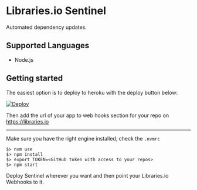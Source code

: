 # Libraries.io Sentinel

Automated dependency updates.

## Supported Languages

 - Node.js

## Getting started

The easiest option is to deploy to heroku with the deploy button below:

[![Deploy](https://www.herokucdn.com/deploy/button.svg)](https://heroku.com/deploy)

Then add the url of your app to web hooks section for your repo on https://libraries.io

<hr>

Make sure you have the right engine installed, check the `.nvmrc`

```
$> nvm use
$> npm install
$> export TOKEN=<GitHub token with access to your repos>
$> npm start
```

Deploy Sentinel wherever you want and then point your Libraries.io Webhooks to it.
